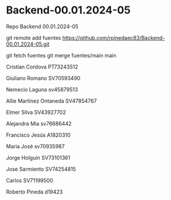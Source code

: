 # Backend-00.01.2024-05
Repo Backend 00.01.2024-05


git remote add fuentes https://github.com/rpinedaec83/Backend-00.01.2024-05.git


git fetch fuentes
git merge fuentes/main main







Cristian Cordova PT73243512

Giuliano Romano SV70593490

Nemecio Laguna sv45879513







Allie Martínez Ontaneda SV47854767

Elmer Silva SV43927702


Alejandra Mia sv76686442




Francisco Jesús A1820310

Maria José sv70935987

Jorge Holguin SV73101361


Jose Sarmiento SV74254815


Carlos SV71199500



Roberto Pineda d19423